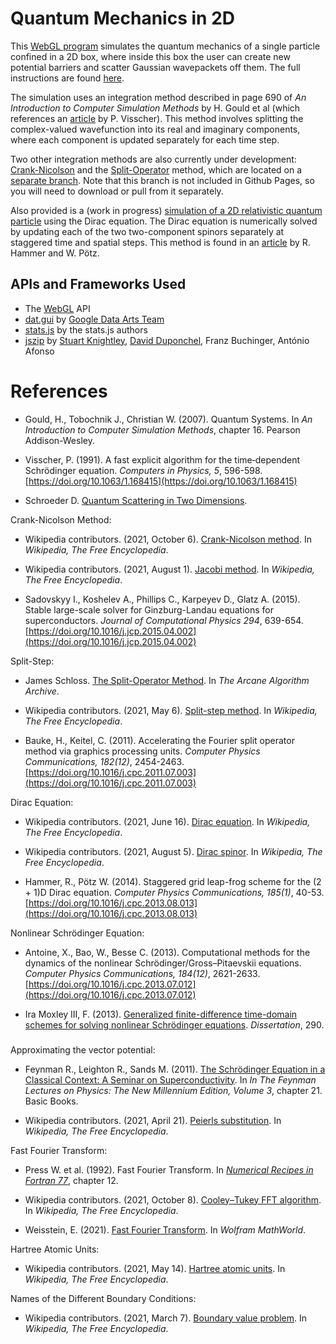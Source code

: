# Quantum Mechanics in 2D
This [WebGL program](https://marl0ny.github.io/QM-Simulator-2D/index.html) simulates the quantum mechanics of a single particle confined in a 2D box, where inside this box the user can create new potential barriers and scatter Gaussian wavepackets off them. The full instructions are found [here](https://github.com/marl0ny/QM-Simulator-2D/blob/main/INSTRUCTIONS.md).

The simulation uses an integration method described in page 690 of <em>An Introduction to Computer Simulation Methods</em> by H. Gould et al (which references an [article](https://aip.scitation.org/doi/pdf/10.1063/1.168415) by P. Visscher). This method involves splitting the complex-valued wavefunction into its real and imaginary components, where each component is updated separately for each time step.

Two other integration methods are also currently under development: [Crank-Nicolson](https://en.wikipedia.org/wiki/Crank%E2%80%93Nicolson_method) and the [Split-Operator](https://www.algorithm-archive.org/contents/split-operator_method/split-operator_method.html) method, which are located on a [separate branch](https://github.com/marl0ny/QM-Simulator-2D/tree/new-integration-methods). Note that this branch is not included in Github Pages, so you will need to download or pull from it separately. 

Also provided is a (work in progress) [simulation of a 2D relativistic quantum particle](https://marl0ny.github.io/QM-Simulator-2D/rel-qm.html) using the Dirac equation. The Dirac equation is numerically solved by updating each of the two two-component spinors separately at staggered time and spatial steps. This method is found in an [article](https://arxiv.org/abs/1306.5895) by R. Hammer and W. Pötz.

## APIs and Frameworks Used
- The [WebGL](https://www.khronos.org/webgl/) API
- [dat.gui](https://github.com/dataarts/dat.gui) by [Google Data Arts Team](https://github.com/dataarts)
- [stats.js](https://github.com/mrdoob/stats.js/) by the stats.js authors
- [jszip](https://stuk.github.io/jszip/) by [Stuart Knightley](https://github.com/Stuk), [David Duponchel](https://github.com/dduponchel), Franz Buchinger, António Afonso

# References
 - Gould, H., Tobochnik J., Christian W. (2007). Quantum Systems.
 In <em>An Introduction to Computer Simulation Methods</em>, 
chapter 16. Pearson Addison-Wesley.

 - Visscher, P. (1991). A fast explicit algorithm for the time‐dependent Schrödinger equation. <em>Computers in Physics, 5</em>, 596-598. [https://doi.org/10.1063/1.168415](https://doi.org/10.1063/1.168415)
 
 - Schroeder D. [Quantum Scattering in Two Dimensions](https://physics.weber.edu/schroeder/software/QuantumScattering2D.html).

 Crank-Nicolson Method:

- Wikipedia contributors. (2021, October 6). [Crank-Nicolson method](https://en.wikipedia.org/wiki/Crank%E2%80%93Nicolson_method). In <em>Wikipedia, The Free Encyclopedia</em>.

- Wikipedia contributors. (2021, August 1). [Jacobi method](https://en.wikipedia.org/wiki/Jacobi_method). In <em>Wikipedia, The Free Encyclopedia</em>.

- Sadovskyy I., Koshelev A., Phillips C., Karpeyev D., Glatz A. (2015). Stable large-scale solver for Ginzburg-Landau equations for superconductors. <em>Journal of Computational Physics 294</em>, 639-654. [https://doi.org/10.1016/j.jcp.2015.04.002](https://doi.org/10.1016/j.jcp.2015.04.002)

Split-Step:

- James Schloss. [The Split-Operator Method](https://www.algorithm-archive.org/contents/split-operator_method/split-operator_method.html). In <em>The Arcane Algorithm Archive</em>.

- Wikipedia contributors. (2021, May 6). [Split-step method](https://en.wikipedia.org/wiki/Split-step_method). In <em>Wikipedia, The Free Encyclopedia</em>.

 - Bauke, H., Keitel, C. (2011). Accelerating the Fourier split operator method via graphics processing units. <em>Computer Physics Communications, 182(12)</em>, 2454-2463. [https://doi.org/10.1016/j.cpc.2011.07.003](https://doi.org/10.1016/j.cpc.2011.07.003)

 Dirac Equation:

 - Wikipedia contributors. (2021, June 16). [Dirac equation](https://en.wikipedia.org/wiki/Dirac_equation). In <em>Wikipedia, The Free Encyclopedia</em>.

 - Wikipedia contributors. (2021, August 5). [Dirac spinor](https://en.wikipedia.org/wiki/Dirac_spinor). In <em>Wikipedia, The Free Encyclopedia</em>.

 - Hammer, R., Pötz W. (2014). Staggered grid leap-frog scheme for the (2 + 1)D Dirac equation. <em>Computer Physics Communications, 185(1)</em>, 40-53. [https://doi.org/10.1016/j.cpc.2013.08.013](https://doi.org/10.1016/j.cpc.2013.08.013)

 Nonlinear Schrödinger Equation:

 - Antoine, X., Bao, W., Besse C. (2013). Computational methods for the dynamics of the nonlinear Schrödinger/Gross–Pitaevskii equations. <em>Computer Physics Communications, 184(12)</em>, 2621-2633. [https://doi.org/10.1016/j.cpc.2013.07.012](https://doi.org/10.1016/j.cpc.2013.07.012)

- Ira Moxley III, F. (2013). [Generalized finite-difference time-domain schemes for solving nonlinear Schrödinger equations](https://digitalcommons.latech.edu/cgi/viewcontent.cgi?article=1284&context=dissertations). <em>Dissertation</em>, 290. 

 ###

Approximating the vector potential:

- Feynman R., Leighton R., Sands M. (2011). [The Schrödinger Equation in a Classical Context: A Seminar on Superconductivity](https://www.feynmanlectures.caltech.edu/III_21.html). In <em>In The Feynman Lectures on Physics: The New Millennium Edition, Volume 3</em>, chapter 21. Basic Books.

- Wikipedia contributors. (2021, April 21). [Peierls substitution](https://en.wikipedia.org/wiki/Peierls_substitution). In <em>Wikipedia, The Free Encyclopedia</em>.

Fast Fourier Transform:

- Press W. et al. (1992). Fast Fourier Transform.
In <em>[Numerical Recipes in Fortran 77](https://websites.pmc.ucsc.edu/~fnimmo/eart290c_17/NumericalRecipesinF77.pdf)</em>, chapter 12.

- Wikipedia contributors. (2021, October 8). [Cooley–Tukey FFT algorithm](https://en.wikipedia.org/wiki/Cooley%E2%80%93Tukey_FFT_algorithm). In <em>Wikipedia, The Free Encyclopedia</em>.

- Weisstein, E. (2021). [Fast Fourier Transform](https://mathworld.wolfram.com/FastFourierTransform.html). In <em>Wolfram MathWorld</em>.

Hartree Atomic Units:

 - Wikipedia contributors. (2021, May 14). [Hartree atomic units](https://en.wikipedia.org/wiki/Hartree_atomic_units). In <em>Wikipedia, The Free Encyclopedia</em>.

 Names of the Different Boundary Conditions:
 - Wikipedia contributors. (2021, March 7). [Boundary value problem](https://en.wikipedia.org/wiki/Boundary_value_problem). In <em>Wikipedia, The Free Encyclopedia</em>.
